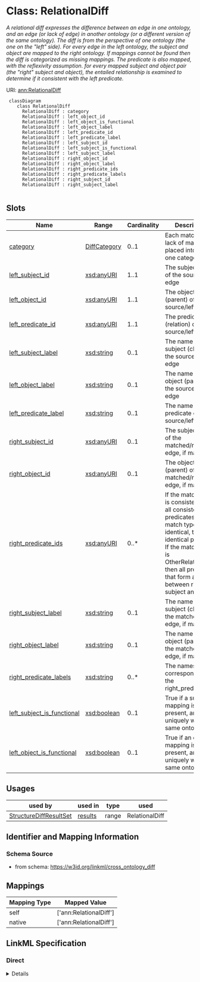 # Class: RelationalDiff
_A relational diff expresses the difference between an edge in one ontology, and an edge (or lack of edge) in another ontology (or a different version of the same ontology). The diff is from the perspective of one ontology (the one on the "left" side). For every edge in the left ontology, the subject and object are mapped to the right ontology. If mappings cannot be found then the diff is categorized as missing mappings. The predicate is also mapped, with the reflexivity assumption. for every mapped subject and object pair (the "right" subject and object), the entailed relationship is examined to determine if it consistent with the left predicate._





URI: [ann:RelationalDiff](https://w3id.org/linkml/text_annotator/RelationalDiff)




```{mermaid}
 classDiagram
    class RelationalDiff
      RelationalDiff : category
      RelationalDiff : left_object_id
      RelationalDiff : left_object_is_functional
      RelationalDiff : left_object_label
      RelationalDiff : left_predicate_id
      RelationalDiff : left_predicate_label
      RelationalDiff : left_subject_id
      RelationalDiff : left_subject_is_functional
      RelationalDiff : left_subject_label
      RelationalDiff : right_object_id
      RelationalDiff : right_object_label
      RelationalDiff : right_predicate_ids
      RelationalDiff : right_predicate_labels
      RelationalDiff : right_subject_id
      RelationalDiff : right_subject_label
      
```




<!-- no inheritance hierarchy -->


## Slots

| Name | Range | Cardinality | Description  | Info |
| ---  | --- | --- | --- | --- |
| [category](category.md) | [DiffCategory](DiffCategory.md) | 0..1 | Each match (or lack of match) is placed into exactly one category  | . |
| [left_subject_id](left_subject_id.md) | [xsd:anyURI](http://www.w3.org/2001/XMLSchema#anyURI) | 1..1 | The subject (child) of the source/left edge  | . |
| [left_object_id](left_object_id.md) | [xsd:anyURI](http://www.w3.org/2001/XMLSchema#anyURI) | 1..1 | The object (parent) of the source/left edge  | . |
| [left_predicate_id](left_predicate_id.md) | [xsd:anyURI](http://www.w3.org/2001/XMLSchema#anyURI) | 1..1 | The predicate (relation) of the source/left edge  | . |
| [left_subject_label](left_subject_label.md) | [xsd:string](http://www.w3.org/2001/XMLSchema#string) | 0..1 | The name of the subject (child) of the source/left edge  | . |
| [left_object_label](left_object_label.md) | [xsd:string](http://www.w3.org/2001/XMLSchema#string) | 0..1 | The name of the object (parent) of the source/left edge  | . |
| [left_predicate_label](left_predicate_label.md) | [xsd:string](http://www.w3.org/2001/XMLSchema#string) | 0..1 | The name of the predicate of the source/left edge  | . |
| [right_subject_id](right_subject_id.md) | [xsd:anyURI](http://www.w3.org/2001/XMLSchema#anyURI) | 0..1 | The subject (child) of the matched/right edge, if matchable  | . |
| [right_object_id](right_object_id.md) | [xsd:anyURI](http://www.w3.org/2001/XMLSchema#anyURI) | 0..1 | The object (parent) of the matched/right edge, if matchable  | . |
| [right_predicate_ids](right_predicate_ids.md) | [xsd:anyURI](http://www.w3.org/2001/XMLSchema#anyURI) | 0..* | If the match type is consistent, then all consistent predicates. If the match type is identical, then the identical predicate. If the match type is OtherRelationship, then all predicates that form a path between right subject and object  | . |
| [right_subject_label](right_subject_label.md) | [xsd:string](http://www.w3.org/2001/XMLSchema#string) | 0..1 | The name of the subject (child) of the matched/right edge, if matchable  | . |
| [right_object_label](right_object_label.md) | [xsd:string](http://www.w3.org/2001/XMLSchema#string) | 0..1 | The name of the object (parent) of the matched/right edge, if matchable  | . |
| [right_predicate_labels](right_predicate_labels.md) | [xsd:string](http://www.w3.org/2001/XMLSchema#string) | 0..* | The names corresponding to the right_predicate_ids  | . |
| [left_subject_is_functional](left_subject_is_functional.md) | [xsd:boolean](http://www.w3.org/2001/XMLSchema#boolean) | 0..1 | True if a subject mapping is present, and maps uniquely within the same ontology  | . |
| [left_object_is_functional](left_object_is_functional.md) | [xsd:boolean](http://www.w3.org/2001/XMLSchema#boolean) | 0..1 | True if an object mapping is present, and maps uniquely within the same ontology  | . |


## Usages


| used by | used in | type | used |
| ---  | --- | --- | --- |
| [StructureDiffResultSet](StructureDiffResultSet.md) | [results](results.md) | range | RelationalDiff |



## Identifier and Mapping Information







### Schema Source


* from schema: https://w3id.org/linkml/cross_ontology_diff







## Mappings

| Mapping Type | Mapped Value |
| ---  | ---  |
| self | ['ann:RelationalDiff'] |
| native | ['ann:RelationalDiff'] |


## LinkML Specification

<!-- TODO: investigate https://stackoverflow.com/questions/37606292/how-to-create-tabbed-code-blocks-in-mkdocs-or-sphinx -->

### Direct

<details>
```yaml
name: RelationalDiff
description: A relational diff expresses the difference between an edge in one ontology,
  and an edge (or lack of edge) in another ontology (or a different version of the
  same ontology). The diff is from the perspective of one ontology (the one on the
  "left" side). For every edge in the left ontology, the subject and object are mapped
  to the right ontology. If mappings cannot be found then the diff is categorized
  as missing mappings. The predicate is also mapped, with the reflexivity assumption.
  for every mapped subject and object pair (the "right" subject and object), the entailed
  relationship is examined to determine if it consistent with the left predicate.
from_schema: https://w3id.org/linkml/cross_ontology_diff
attributes:
  category:
    name: category
    description: Each match (or lack of match) is placed into exactly one category
    from_schema: https://w3id.org/linkml/cross_ontology_diff
    range: DiffCategory
  left_subject_id:
    name: left_subject_id
    description: The subject (child) of the source/left edge
    from_schema: https://w3id.org/linkml/cross_ontology_diff
    range: uriorcurie
    required: true
  left_object_id:
    name: left_object_id
    description: The object (parent) of the source/left edge
    from_schema: https://w3id.org/linkml/cross_ontology_diff
    range: uriorcurie
    required: true
  left_predicate_id:
    name: left_predicate_id
    description: The predicate (relation) of the source/left edge
    from_schema: https://w3id.org/linkml/cross_ontology_diff
    range: uriorcurie
    required: true
  left_subject_label:
    name: left_subject_label
    description: The name of the subject (child) of the source/left edge
    from_schema: https://w3id.org/linkml/cross_ontology_diff
  left_object_label:
    name: left_object_label
    description: The name of the object (parent) of the source/left edge
    from_schema: https://w3id.org/linkml/cross_ontology_diff
  left_predicate_label:
    name: left_predicate_label
    description: The name of the predicate of the source/left edge
    from_schema: https://w3id.org/linkml/cross_ontology_diff
  right_subject_id:
    name: right_subject_id
    description: The subject (child) of the matched/right edge, if matchable
    from_schema: https://w3id.org/linkml/cross_ontology_diff
    range: uriorcurie
  right_object_id:
    name: right_object_id
    description: The object (parent) of the matched/right edge, if matchable
    from_schema: https://w3id.org/linkml/cross_ontology_diff
    range: uriorcurie
  right_predicate_ids:
    name: right_predicate_ids
    description: If the match type is consistent, then all consistent predicates.
      If the match type is identical, then the identical predicate. If the match type
      is OtherRelationship, then all predicates that form a path between right subject
      and object
    from_schema: https://w3id.org/linkml/cross_ontology_diff
    multivalued: true
    range: uriorcurie
  right_subject_label:
    name: right_subject_label
    description: The name of the subject (child) of the matched/right edge, if matchable
    from_schema: https://w3id.org/linkml/cross_ontology_diff
  right_object_label:
    name: right_object_label
    description: The name of the object (parent) of the matched/right edge, if matchable
    from_schema: https://w3id.org/linkml/cross_ontology_diff
  right_predicate_labels:
    name: right_predicate_labels
    description: The names corresponding to the right_predicate_ids
    from_schema: https://w3id.org/linkml/cross_ontology_diff
    multivalued: true
  left_subject_is_functional:
    name: left_subject_is_functional
    description: True if a subject mapping is present, and maps uniquely within the
      same ontology
    from_schema: https://w3id.org/linkml/cross_ontology_diff
    range: boolean
  left_object_is_functional:
    name: left_object_is_functional
    description: True if an object mapping is present, and maps uniquely within the
      same ontology
    from_schema: https://w3id.org/linkml/cross_ontology_diff
    range: boolean

```
</details>

### Induced

<details>
```yaml
name: RelationalDiff
description: A relational diff expresses the difference between an edge in one ontology,
  and an edge (or lack of edge) in another ontology (or a different version of the
  same ontology). The diff is from the perspective of one ontology (the one on the
  "left" side). For every edge in the left ontology, the subject and object are mapped
  to the right ontology. If mappings cannot be found then the diff is categorized
  as missing mappings. The predicate is also mapped, with the reflexivity assumption.
  for every mapped subject and object pair (the "right" subject and object), the entailed
  relationship is examined to determine if it consistent with the left predicate.
from_schema: https://w3id.org/linkml/cross_ontology_diff
attributes:
  category:
    name: category
    description: Each match (or lack of match) is placed into exactly one category
    from_schema: https://w3id.org/linkml/cross_ontology_diff
    alias: category
    owner: RelationalDiff
    range: DiffCategory
  left_subject_id:
    name: left_subject_id
    description: The subject (child) of the source/left edge
    from_schema: https://w3id.org/linkml/cross_ontology_diff
    alias: left_subject_id
    owner: RelationalDiff
    range: uriorcurie
    required: true
  left_object_id:
    name: left_object_id
    description: The object (parent) of the source/left edge
    from_schema: https://w3id.org/linkml/cross_ontology_diff
    alias: left_object_id
    owner: RelationalDiff
    range: uriorcurie
    required: true
  left_predicate_id:
    name: left_predicate_id
    description: The predicate (relation) of the source/left edge
    from_schema: https://w3id.org/linkml/cross_ontology_diff
    alias: left_predicate_id
    owner: RelationalDiff
    range: uriorcurie
    required: true
  left_subject_label:
    name: left_subject_label
    description: The name of the subject (child) of the source/left edge
    from_schema: https://w3id.org/linkml/cross_ontology_diff
    alias: left_subject_label
    owner: RelationalDiff
    range: string
  left_object_label:
    name: left_object_label
    description: The name of the object (parent) of the source/left edge
    from_schema: https://w3id.org/linkml/cross_ontology_diff
    alias: left_object_label
    owner: RelationalDiff
    range: string
  left_predicate_label:
    name: left_predicate_label
    description: The name of the predicate of the source/left edge
    from_schema: https://w3id.org/linkml/cross_ontology_diff
    alias: left_predicate_label
    owner: RelationalDiff
    range: string
  right_subject_id:
    name: right_subject_id
    description: The subject (child) of the matched/right edge, if matchable
    from_schema: https://w3id.org/linkml/cross_ontology_diff
    alias: right_subject_id
    owner: RelationalDiff
    range: uriorcurie
  right_object_id:
    name: right_object_id
    description: The object (parent) of the matched/right edge, if matchable
    from_schema: https://w3id.org/linkml/cross_ontology_diff
    alias: right_object_id
    owner: RelationalDiff
    range: uriorcurie
  right_predicate_ids:
    name: right_predicate_ids
    description: If the match type is consistent, then all consistent predicates.
      If the match type is identical, then the identical predicate. If the match type
      is OtherRelationship, then all predicates that form a path between right subject
      and object
    from_schema: https://w3id.org/linkml/cross_ontology_diff
    multivalued: true
    alias: right_predicate_ids
    owner: RelationalDiff
    range: uriorcurie
  right_subject_label:
    name: right_subject_label
    description: The name of the subject (child) of the matched/right edge, if matchable
    from_schema: https://w3id.org/linkml/cross_ontology_diff
    alias: right_subject_label
    owner: RelationalDiff
    range: string
  right_object_label:
    name: right_object_label
    description: The name of the object (parent) of the matched/right edge, if matchable
    from_schema: https://w3id.org/linkml/cross_ontology_diff
    alias: right_object_label
    owner: RelationalDiff
    range: string
  right_predicate_labels:
    name: right_predicate_labels
    description: The names corresponding to the right_predicate_ids
    from_schema: https://w3id.org/linkml/cross_ontology_diff
    multivalued: true
    alias: right_predicate_labels
    owner: RelationalDiff
    range: string
  left_subject_is_functional:
    name: left_subject_is_functional
    description: True if a subject mapping is present, and maps uniquely within the
      same ontology
    from_schema: https://w3id.org/linkml/cross_ontology_diff
    alias: left_subject_is_functional
    owner: RelationalDiff
    range: boolean
  left_object_is_functional:
    name: left_object_is_functional
    description: True if an object mapping is present, and maps uniquely within the
      same ontology
    from_schema: https://w3id.org/linkml/cross_ontology_diff
    alias: left_object_is_functional
    owner: RelationalDiff
    range: boolean

```
</details>